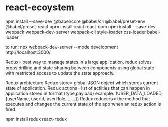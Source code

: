# react-ecoystem

npm install --save-dev @babel/core  @babel/cli @babel/preset-env @babel/preset-react
npm install react react-dom
npm install --save-dev webpack webpack-dev-server webpack-cli style-loader css-loader babel-loader

 to run: npx webpack-dev-server --mode development
 http://localhost:3000/

 Redux= best way to manage states in a large application.
 redux solves props drilling and state sharing between components using global state with restricted access to update the state approach.
 
 Redux archtecture
 Redux store= global JSON object which stores current state of application.
 Redux actions= list of actiities that can happen in application stored in format (type,payload) example: (USER_DATA_LOADED, {userName, userId, userRole, ......})
 Redux reducers= the method that executes and changes the current state of the app when an redux action is fired

 npm install redux react-redux

